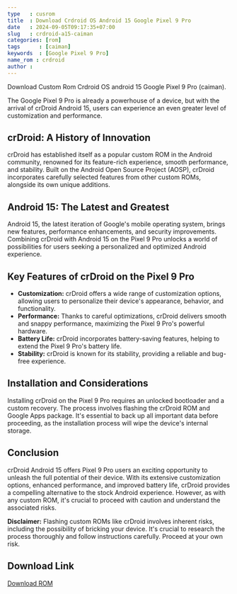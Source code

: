 ```yaml
---
type   : cusrom
title  : Download Crdroid OS Android 15 Google Pixel 9 Pro
date   : 2024-09-05T09:17:35+07:00
slug   : crdroid-a15-caiman
categories: [rom]
tags      : [caiman]
keywords  : [Google Pixel 9 Pro]
name_rom : crdroid
author : 
---
```


Download Custom Rom Crdroid OS android 15 Google Pixel 9 Pro (caiman).

The Google Pixel 9 Pro is already a powerhouse of a device, but with the arrival of crDroid Android 15, users can experience an even greater level of customization and performance. 

## crDroid: A History of Innovation

crDroid has established itself as a popular custom ROM in the Android community, renowned for its feature-rich experience, smooth performance, and stability. Built on the Android Open Source Project (AOSP), crDroid incorporates carefully selected features from other custom ROMs, alongside its own unique additions. 

## Android 15: The Latest and Greatest

Android 15, the latest iteration of Google's mobile operating system, brings new features, performance enhancements, and security improvements. Combining crDroid with Android 15 on the Pixel 9 Pro unlocks a world of possibilities for users seeking a personalized and optimized Android experience. 

## Key Features of crDroid on the Pixel 9 Pro

* **Customization:** crDroid offers a wide range of customization options, allowing users to personalize their device's appearance, behavior, and functionality.
* **Performance:** Thanks to careful optimizations, crDroid delivers smooth and snappy performance, maximizing the Pixel 9 Pro's powerful hardware.
* **Battery Life:** crDroid incorporates battery-saving features, helping to extend the Pixel 9 Pro's battery life.
* **Stability:** crDroid is known for its stability, providing a reliable and bug-free experience.

## Installation and Considerations

Installing crDroid on the Pixel 9 Pro requires an unlocked bootloader and a custom recovery. The process involves flashing the crDroid ROM and Google Apps package. It's essential to back up all important data before proceeding, as the installation process will wipe the device's internal storage.

## Conclusion

crDroid Android 15 offers Pixel 9 Pro users an exciting opportunity to unleash the full potential of their device. With its extensive customization options, enhanced performance, and improved battery life, crDroid provides a compelling alternative to the stock Android experience. However, as with any custom ROM, it's crucial to proceed with caution and understand the associated risks. 

**Disclaimer:** Flashing custom ROMs like crDroid involves inherent risks, including the possibility of bricking your device. It's crucial to research the process thoroughly and follow instructions carefully. Proceed at your own risk.



## Download Link
[Download ROM](/)

